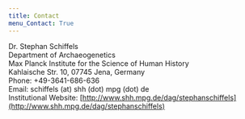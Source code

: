 ```yaml
---
title: Contact
menu_Contact: True
---
```


Dr. Stephan Schiffels<br>
Department of Archaeogenetics<br>
Max Planck Institute for the Science of Human History<br>
Kahlaische Str. 10, 07745 Jena, Germany<br>
Phone: +49-3641-686-636<br>
Email: schiffels (at) shh (dot) mpg (dot) de<br>
Institutional Website: [http://www.shh.mpg.de/dag/stephanschiffels](http://www.shh.mpg.de/dag/stephanschiffels)